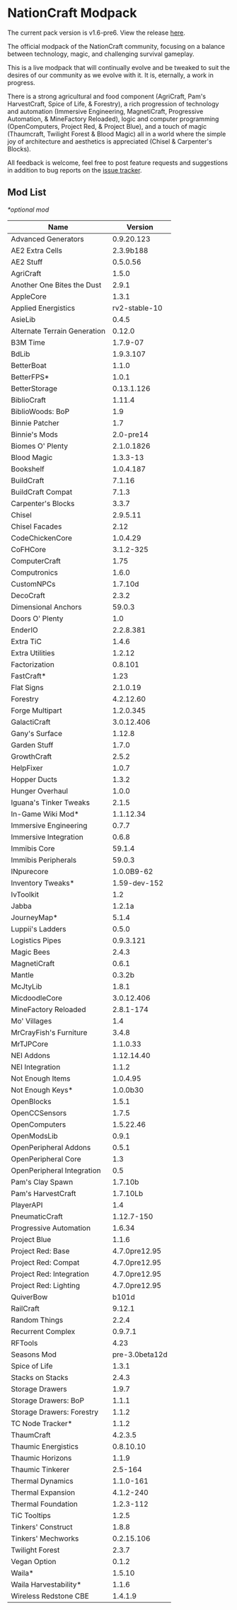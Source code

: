 # NationCraft Modpack

The current pack version is v1.6-pre6.
View the release [here](https://github.com/GiovanniPorta/NationCraft-Pack/releases/tag/v1.6-pre6).

The official modpack of the NationCraft community, focusing on a balance between technology, magic, and challenging survival gameplay.

This is a live modpack that will continually evolve and be tweaked to suit the desires of our community as we evolve with it. It is, eternally, a work in progress. 

There is a strong agricultural and food component (AgriCraft, Pam's HarvestCraft, Spice of Life, & Forestry), a rich progression of technology and automation (Immersive Engineering, MagnetiCraft, Progressive Automation, & MineFactory Reloaded), logic and computer programming (OpenComputers, Project Red, & Project Blue), and a touch of magic (Thaumcraft, Twilight Forest & Blood Magic) all in a world where the simple joy of architecture and aesthetics is appreciated (Chisel & Carpenter's Blocks).

All feedback is welcome, feel free to post feature requests and suggestions in addition to bug reports on the [issue tracker](https://github.com/GiovanniPorta/NationCraft-Pack/issues).

## Mod List
_*optional mod_

Name | Version
--- | ---
Advanced Generators | 0.9.20.123
AE2 Extra Cells | 2.3.9b188
AE2 Stuff | 0.5.0.56
AgriCraft | 1.5.0
Another One Bites the Dust | 2.9.1
AppleCore | 1.3.1
Applied Energistics | rv2-stable-10
AsieLib | 0.4.5
Alternate Terrain Generation | 0.12.0
B3M Time | 1.7.9-07
BdLib | 1.9.3.107
BetterBoat | 1.1.0
BetterFPS* | 1.0.1
BetterStorage | 0.13.1.126
BiblioCraft | 1.11.4
BiblioWoods: BoP | 1.9
Binnie Patcher | 1.7
Binnie's Mods | 2.0-pre14
Biomes O' Plenty | 2.1.0.1826
Blood Magic | 1.3.3-13
Bookshelf | 1.0.4.187
BuildCraft | 7.1.16
BuildCraft Compat | 7.1.3
Carpenter's Blocks | 3.3.7
Chisel | 2.9.5.11
Chisel Facades | 2.12
CodeChickenCore | 1.0.4.29
CoFHCore | 3.1.2-325
ComputerCraft | 1.75
Computronics | 1.6.0
CustomNPCs | 1.7.10d
DecoCraft | 2.3.2
Dimensional Anchors | 59.0.3
Doors O' Plenty | 1.0
EnderIO | 2.2.8.381
Extra TiC | 1.4.6
Extra Utilities | 1.2.12
Factorization | 0.8.101
FastCraft* | 1.23
Flat Signs | 2.1.0.19
Forestry | 4.2.12.60
Forge Multipart | 1.2.0.345
GalactiCraft | 3.0.12.406
Gany's Surface | 1.12.8
Garden Stuff | 1.7.0
GrowthCraft | 2.5.2
HelpFixer | 1.0.7
Hopper Ducts | 1.3.2
Hunger Overhaul | 1.0.0
Iguana's Tinker Tweaks | 2.1.5
In-Game Wiki Mod* | 1.1.12.34
Immersive Engineering | 0.7.7
Immersive Integration | 0.6.8
Immibis Core | 59.1.4
Immibis Peripherals | 59.0.3
INpurecore | 1.0.0B9-62
Inventory Tweaks* | 1.59-dev-152
IvToolkit | 1.2
Jabba | 1.2.1a
JourneyMap* | 5.1.4
Luppii's Ladders | 0.5.0
Logistics Pipes | 0.9.3.121
Magic Bees | 2.4.3
MagnetiCraft | 0.6.1
Mantle | 0.3.2b
McJtyLib | 1.8.1
MicdoodleCore | 3.0.12.406
MineFactory Reloaded | 2.8.1-174
Mo' Villages | 1.4
MrCrayFish's Furniture | 3.4.8
MrTJPCore | 1.1.0.33
NEI Addons | 1.12.14.40
NEI Integration | 1.1.2
Not Enough Items | 1.0.4.95
Not Enough Keys* | 1.0.0b30
OpenBlocks | 1.5.1
OpenCCSensors | 1.7.5
OpenComputers | 1.5.22.46
OpenModsLib | 0.9.1
OpenPeripheral Addons | 0.5.1
OpenPeripheral Core | 1.3
OpenPeripheral Integration | 0.5
Pam's Clay Spawn | 1.7.10b
Pam's HarvestCraft | 1.7.10Lb
PlayerAPI | 1.4
PneumaticCraft | 1.12.7-150
Progressive Automation | 1.6.34
Project Blue | 1.1.6
Project Red: Base | 4.7.0pre12.95
Project Red: Compat | 4.7.0pre12.95
Project Red: Integration | 4.7.0pre12.95
Project Red: Lighting | 4.7.0pre12.95
QuiverBow | b101d
RailCraft | 9.12.1
Random Things | 2.2.4
Recurrent Complex | 0.9.7.1
RFTools | 4.23
Seasons Mod | pre-3.0beta12d
Spice of Life | 1.3.1
Stacks on Stacks | 2.4.3
Storage Drawers | 1.9.7
Storage Drawers: BoP | 1.1.1
Storage Drawers: Forestry | 1.1.2
TC Node Tracker* | 1.1.2
ThaumCraft | 4.2.3.5
Thaumic Energistics | 0.8.10.10
Thaumic Horizons | 1.1.9
Thaumic Tinkerer | 2.5-164
Thermal Dynamics | 1.1.0-161
Thermal Expansion | 4.1.2-240
Thermal Foundation | 1.2.3-112
TiC Tooltips | 1.2.5
Tinkers' Construct | 1.8.8
Tinkers' Mechworks | 0.2.15.106
Twilight Forest | 2.3.7
Vegan Option | 0.1.2
Waila* | 1.5.10
Waila Harvestability* | 1.1.6
Wireless Redstone CBE | 1.4.1.9




















